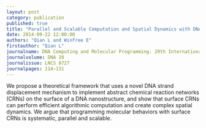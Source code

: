 ```yaml
---
layout: post
category: publication
published: true
title: "Parallel and Scalable Computation and Spatial Dynamics with DNA-Based Chemical Reaction Networks on a Surface."
date: 2014-09-22 12:00:00
authors: "Qian L and Winfree E"
firstauthor: "Qian L"
journalname: DNA Computing and Molecular Programming: 20th International Conference, DNA 20, Kyoto, Japan, September 22-26, 2014. Proceedings
journalvolume: DNA 20
journalissue: LNCS 8727
journalpages: 114–131
---
```


We propose a theoretical framework that uses a novel DNA strand displacement mechanism to implement abstract chemical reaction networks (CRNs) on the surface of a DNA nanostructure, and show that surface CRNs can perform efficient algorithmic computation and create complex spatial dynamics. We argue that programming molecular behaviors with surface CRNs is systematic, parallel and scalable.